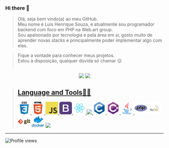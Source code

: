 ### Hi there 👋
> Olá, seja bem vindo(a) ao meu GitHub.<br>
Meu nome é Luis Henrique Souza, e atualmente sou programador backend com foco em PHP na Web.art group.<br>
Sou apaixonado por tecnologia e pela área em si, gosto muito de aprender novas stacks e principalmente poder implementar algo com elas.

> Fique a vontade para conhecer meus projetos.<br>
Estou à disposição, qualquer dúvida só chamar 😉 <br><br>

<div align="center" margin-bottom=3>
  <img height="200em" src="https://github-readme-stats.vercel.app/api/top-langs/?username=lhenriquesouz&layout=compact&langs_count=10&theme=dracula"/>
  <a href="https://github.com/lhenriquesouz">
  <img height="200em" src="https://github-readme-stats.vercel.app/api?username=lhenriquesouz&show_icons=true&theme=dracula&include_all_commits=true&count_private=true"/>
</div>

 > ## Language and Tools🚀🚀
 > <code><img height="40" src="https://raw.githubusercontent.com/github/explore/80688e429a7d4ef2fca1e82350fe8e3517d3494d/topics/css/css.png"></code>
<code><img height="40" src="https://raw.githubusercontent.com/github/explore/80688e429a7d4ef2fca1e82350fe8e3517d3494d/topics/html/html.png"></code>
<code><img height="40" src="https://raw.githubusercontent.com/github/explore/80688e429a7d4ef2fca1e82350fe8e3517d3494d/topics/javascript/javascript.png"></code>
<code><img height="40" src="https://raw.githubusercontent.com/github/explore/80688e429a7d4ef2fca1e82350fe8e3517d3494d/topics/bootstrap/bootstrap.png"></code>
<code><img height="40" src="https://raw.githubusercontent.com/github/explore/80688e429a7d4ef2fca1e82350fe8e3517d3494d/topics/react/react.png"></code>
<code><img height="37" src="https://www.vectorlogo.zone/logos/figma/figma-icon.svg"></code>
 > <a href="https://www.w3schools.com/cs/" target="_blank"> <img src="https://raw.githubusercontent.com/devicons/devicon/master/icons/c/c-original.svg" alt="csharp" width="40" height="40"/> </a>
<a href="https://www.w3schools.com/cs/" target="_blank"> <img src="https://raw.githubusercontent.com/devicons/devicon/master/icons/csharp/csharp-original.svg" alt="csharp" width="40" height="40"/> </a>
  <a href="https://www.w3schools.com/cs/" target="_blank"> <img src="https://raw.githubusercontent.com/devicons/devicon/master/icons/java/java-original.svg" alt="java" width="40" height="40"/> </a>
<code><img height="40" src="https://raw.githubusercontent.com/github/explore/80688e429a7d4ef2fca1e82350fe8e3517d3494d/topics/php/php.png"></code>
<code><img height="40" src="https://raw.githubusercontent.com/github/explore/80688e429a7d4ef2fca1e82350fe8e3517d3494d/topics/mysql/mysql.png"></code>
<code><img height="40" src="https://raw.githubusercontent.com/github/explore/80688e429a7d4ef2fca1e82350fe8e3517d3494d/topics/git/git.png"></code>
  <code><img height="40" src="https://raw.githubusercontent.com/github/explore/80688e429a7d4ef2fca1e82350fe8e3517d3494d/topics/docker/docker.png"></code>
<code><img height="40" src="https://dada.cs.washington.edu/images/gitlab-icon-rgb.png"></code>
<hr />

![Profile views](https://gpvc.arturio.dev/lhenriquesouz) 
<!--
**lhenriquesouz/lhenriquesouz** is a ✨ _special_ ✨ repository because its `README.md` (this file) appears on your GitHub profile.

Here are some ideas to get you started:

- 🔭 I’m currently working on ...
- 🌱 I’m currently learning ...
- 👯 I’m looking to collaborate on ...
- 🤔 I’m looking for help with ...
- 💬 Ask me about ...
- 📫 How to reach me: ...
- 😄 Pronouns: ...
- ⚡ Fun fact: ...
-->
